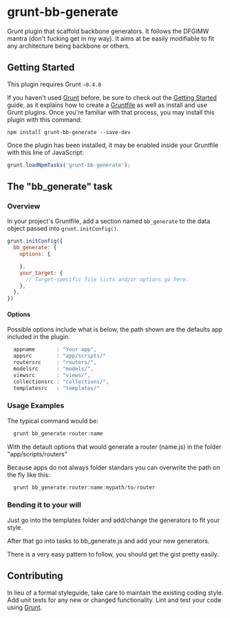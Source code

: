 # grunt-bb-generate

Grunt plugin that scaffold backbone generators. It follows the DFGIMW mantra (don't fucking get in my way). It aims at be easily modifiable to fit any architecture being backbone or others.

## Getting Started
This plugin requires Grunt `~0.4.0`

If you haven't used [Grunt](http://gruntjs.com/) before, be sure to check out the [Getting Started](http://gruntjs.com/getting-started) guide, as it explains how to create a [Gruntfile](http://gruntjs.com/sample-gruntfile) as well as install and use Grunt plugins. Once you're familiar with that process, you may install this plugin with this command:

```shell
npm install grunt-bb-generate --save-dev
```

Once the plugin has been installed, it may be enabled inside your Gruntfile with this line of JavaScript:

```js
grunt.loadNpmTasks('grunt-bb-generate');
```

## The "bb_generate" task

### Overview
In your project's Gruntfile, add a section named `bb_generate` to the data object passed into `grunt.initConfig()`.

```js
grunt.initConfig({
  bb_generate: {
    options: {

    },
    your_target: {
      // Target-specific file lists and/or options go here.
    },
  },
})
```

#### Options
Possible options include what is below, the path shown are the defaults app included in the plugin.

```js
  appname       : "Your app",
  appsrc        : "app/scripts/"
  routersrc     : "routers/",
  modelsrc      : "models/",
  viewsrc       : "views/",
  collectionsrc : "collections/",
  templatesrc   : "templates/"
```

### Usage Examples

The typical command would be:
```js
  grunt bb_generate:router:name
```

With the detault options that would generate a router (name.js) in the folder "app/scripts/routers"

Because apps do not always folder standars you can overwrite the path on the fly like this:
```js
  grunt bb_generate:router:name:mypath/to/router
```

### Bending it to your will

Just go into the templates folder and add/change the generators to fit your style.

After that go into tasks to bb_generate.js and add your new generators.

There is a very easy pattern to follow, you should get the gist pretty easily.


## Contributing

In lieu of a formal styleguide, take care to maintain the existing coding style. Add unit tests for any new or changed functionality. Lint and test your code using [Grunt](http://gruntjs.com/).


